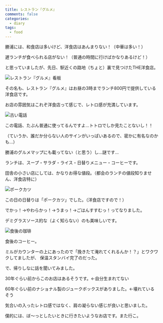 ```yaml
---
title: レストラン『グルメ』
comments: false
categories:
  - diary
tags:
  - food
---
```


勝浦には、和食店は多いけど、洋食店はあんまりない！（中華は多い！）

遅ランチが食べられる店がない！（普通の時間に行けばかなりあるけど！）

と思っていましたが、先日、駅近くの路地（ちょと）裏で見つけたTHE洋食店。

![レストラン『グルメ』看板][1]

その名も、レストラン『グルメ』はお昼の3時までランチ800円で提供している洋食店です。

お店の雰囲気はこれぞ洋食店って感じで、レトロ感が充満しています。

![古い電話][2]

この電話、たぶん普通に使ってるんですよ…トトロでしか見たことないし！！

（ていうか、誰だか分らない人のサインがいっぱいあるので、密かに有名なのかも…）

勝浦のグルメマップにも載ってない（と思う）し…謎です…

ランチは、スープ・サラダ・ライス・日替りメニュー・コーヒーです。

田舎の小さい店にしては、かなりお得な値段。（都会のランチの値段知りません、洋食店特に）

![ポークカツ][3]

この日の日替りは「ポークカツ」でした。（洋食店ですので！）

でかっ！→やわらかっ！→うまっ！→ごはんすすむっ！ってなりました。

デミグラスソース的な（よく知らない）のも美味しいです。

![食後の珈琲][4]

食後のコーヒー。

ミルがカウンターの上にあったので「挽きたて淹れてくれるんか！？」とワクワクしてましたが、
保温スタンバイ完了のだった。

で、帰りしなに話を聞いてみました。

30年ぐらい前からこのお店はあるそうです。←自分生まれてない

60年ぐらい前のナショナル製のジュークボックスがありました。←壊れているそう

気合いの入ったレトロ感ではなく、肩の凝らない感じが良いと思いました。

僕的には、ぼ～っとしたいときに行きたいようなお店です。また行こ。

[1]: /img/uploads/2010/02/restaurant-gourmet-1.jpg
[2]: /img/uploads/2010/02/restaurant-gourmet-2.jpg
[3]: /img/uploads/2010/02/restaurant-gourmet-3.jpg
[4]: /img/uploads/2010/02/restaurant-gourmet-4.jpg
